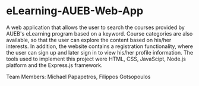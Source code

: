 # eLearning-AUEB-Web-App
A web application that allows the user to search the courses provided by AUEB's eLearning program based on a keyword. Course categories are also available, so that the user can explore the content based on his/her interests. In addition, the website contains a registration functionality, where the user can sign up and later sign in to view his/her profile information.
The tools used to implement this project were HTML, CSS, JavaScipt, Node.js platform and the Express.js framework.

Team Members: Michael Papapetros, Filippos Gotsopoulos
